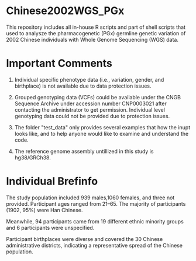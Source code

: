 # Chinese2002WGS_PGx

This repository includes all in-house R scripts and part of shell scripts that used to analysze the  pharmacogenetic (PGx) germline genetic variation of 2002 Chinese individuals with Whole Genome Sequencing (WGS) data.

# Important Comments

1. Individual specific phenotype data (i.e., variation, gender, and birthplace) is not available due to data protection issues.

2. Grouped genotyping data (VCFs) could be available under the CNGB Sequence Archive under accession number CNP0003021 after contacting the administrator to get permission. Individual level genotyping data could not be provided due to protection issues.

3. The folder "test_data" only provides several examples that how the inupt looks like, and to help anyone would like to examine and understand the code.

4. The reference genome assembly untillized in this study is hg38/GRCh38.

# Individual Brefinfo

The study population included 939 males,1060 females, and three not provided. Participant ages ranged from 21–65. The majority of participants (1902, 95%) were Han Chinese.

Meanwhile, 94 participants came from 19 different ethnic minority groups and 6 participants were unspecified.

Participant birthplaces were diverse and covered the 30 Chinese administrative districts, indicating a representative spread of the Chinese population.

